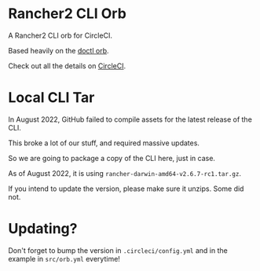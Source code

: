 # Rancher2 CLI Orb

A Rancher2 CLI orb for CircleCI.

Based heavily on the [doctl orb](https://circleci.com/orbs/registry/orb/digitalocean/cli).

Check out all the details on [CircleCI](https://circleci.com/orbs/registry/orb/brandnewbox/rancher2_cli).

# Local CLI Tar

In August 2022, GitHub failed to compile assets for the latest release of the CLI.

This broke a lot of our stuff, and required massive updates.

So we are going to package a copy of the CLI here, just in case. 

As of August 2022, it is using `rancher-darwin-amd64-v2.6.7-rc1.tar.gz`.

If you intend to update the version, please make sure it unzips. Some did not.

# Updating?

Don't forget to bump the version in `.circleci/config.yml` and in the example in `src/orb.yml` everytime!